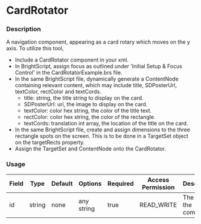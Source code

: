 # CardRotator

### Description
A navigation component, appearing as a card rotary which moves on the y axis.
To utilize this tool,
 - Include a CardRotator component in your xml.
 - In BrightScript, assign focus as outlined under 'Initial Setup & Focus Control' in the CardRotatorExample.brs file.
 - In the same BrightScript file, dynamically generate a ContentNode containing relevant content, which may include title, SDPosterUrl, textColor, rectColor and textCords.
    - title: string, the title string to display on the card.
    - SDPosterUrl: uri, the image to display on the card.
    - textColor: color hex string, the color of the title text.
    - rectColor: color hex string, the color of the rectangle.
    - textCords: translation int array, the location of the title on the card.
 - In the same BrightScript file, create and assign dimensions to the three rectangle spots on the screen. This is to be done in a TargetSet object on the targetRects property.
 - Assign the TargetSet and ContentNode onto the CardRotator.

### Usage
| Field | Type | Default | Options | Required | Access Permission | Description |
| ----------- | ----------- | ----------- | ----------- | ----------- | ----------- | ----------- |
| id | string | none | any string | true | READ_WRITE | The id of the component. |